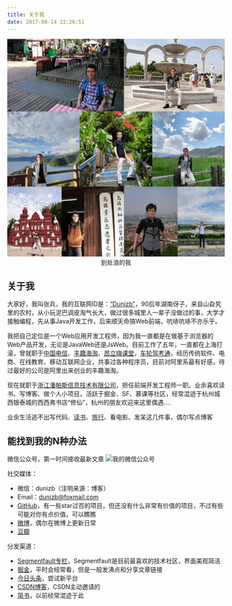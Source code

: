 ```yaml
---
title: 关于我
date: 2017-08-14 22:26:51
---
```

<div aligin="center"><img src="https://raw.githubusercontent.com/dunizb/cloudimg/master/blog/myphots.jpg" /></div>
<div style="text-align:center">到处浪的我</div>

## 关于我
大家好，我叫张兵，我的互联网ID是：[“Dunizb”](https://www.baidu.com/s?wd=Dunizb)，90后年湖南伢子，来自山旮旯里的农村，从小玩泥巴调皮淘气长大，做过很多城里人一辈子没做过的事，大学才接触编程，先从事Java开发工作，后来顺天命搞Web前端，吭哧吭哧不亦乐乎。

我把自己定位是一个Web应用开发工程师，因为我一直都是在做基于浏览器的Web产品开发，无论是JavaWeb还是JsWeb。目前工作了五年，一直都在上海打滚，曾就职于[中国电信](http://www.ideal.sh.cn/)、[丰趣海淘](http://www.fengqu.com/)、[昂立嗨课堂](http://www.onlyhi.cn/)，[车轮驾考通](https://www.chelun.com/kjzapp.html)，经历传统软件、电商、在线教育、移动互联网企业，共事过各种程序员，目前对阿里系最有好感，待过最好的公司是阿里出来创业的丰趣海淘。

现在就职于[浙江潘帕斯信息技术有限公司](https://www.ipampas.com/)，担任前端开发工程师一职。业余喜欢读书、写博客、做个人小项目，活跃于掘金、SF、慕课等社区，经常混迹于杭州城西银泰城的西西弗书店“修仙”，杭州的朋友欢迎来这里偶遇....

业余生活逃不出写代码、[读书](http://book.douban.com/people/dunish/)、[旅行](http://dunizb.github.io/footprint/)、看电影、发呆这几件事，偶尔写点博客

## 能找到我的N种办法

微信公众号，第一时间接收最新文章
![我的微信公众号](https://i.loli.net/2019/11/06/SdgA4QFiTzMeHyI.jpg)

社交媒体：
- 微信：dunizb（注明来源：博客）
- Email：[dunizb@foxmail.com](mailto:dunizb@foxmail.com)
- [GitHub](https://github.com/dunizb)，有一些star过百的项目，但还没有什么非常有价值的项目，不过有些可能对你有点价值，可以瞧瞧
- [微博](http://www.weibo.com/duni/)，偶尔在微博上更新日常
- [豆瓣](https://www.douban.com/people/dunish/)

分发渠道：
- [Segmentfault专栏](https://segmentfault.com/blog/webhc)，Segmentfault是目前最喜欢的技术社区，界面美观简洁
- [掘金](https://juejin.im/user/5794cec91532bc0060caf52b)，平时会经常看，但是一般发沸点和分享文章链接
- [今日头条](https://www.toutiao.com/c/user/1268500160/#mid=1653459147621379)，尝试新平台
- [CSDN博客](https://blog.csdn.net/duninet)，CSDN主动邀请的
- [简书](https://www.jianshu.com/u/737d8047278d)，以前经常混迹于此